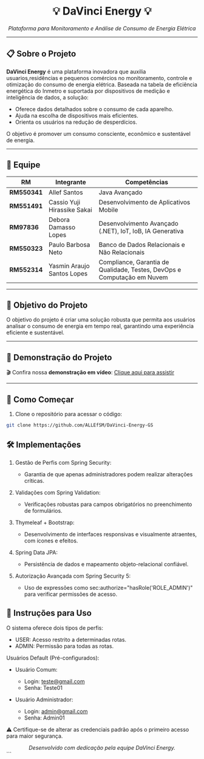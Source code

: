 <div align="center">
    <h1>💡 DaVinci Energy 💡 </h1>
    <p><i>Plataforma para Monitoramento e Análise de Consumo de Energia Elétrica</i></p>
</div>

---


## 📋 Sobre o Projeto

**DaVinci Energy** é uma plataforma inovadora que auxilia usuarios,residências e pequenos comércios no monitoramento, controle e otimização do consumo de energia elétrica. Baseada na tabela de eficiência energética do Inmetro e suportada por dispositivos de medição e inteligência de dados, a solução:

- Oferece dados detalhados sobre o consumo de cada aparelho.
- Ajuda na escolha de dispositivos mais eficientes.
- Orienta os usuários na redução de desperdícios.

O objetivo é promover um consumo consciente, econômico e sustentável de energia.

---

## 👥 Equipe

| **RM**       | **Integrante**                   | **Competências**                                                                           |
|--------------|----------------------------------|------------------------------------------------------------------------------------------|
| **RM550341** | Allef Santos                     | Java Avançado                                                                            |
| **RM551491** | Cassio Yuji Hirassike Sakai      | Desenvolvimento de Aplicativos Mobile                                                   |
| **RM97836**  | Debora Damasso Lopes             | Desenvolvimento Avançado (.NET), IoT, IoB, IA Generativa                                |
| **RM550323** | Paulo Barbosa Neto               | Banco de Dados Relacionais e Não Relacionais                                            |
| **RM552314** | Yasmin Araujo Santos Lopes       | Compliance, Garantia de Qualidade, Testes, DevOps e Computação em Nuvem                 |

---

## 🎯 Objetivo do Projeto

O objetivo do projeto é criar uma solução robusta que permita aos usuários analisar o consumo de energia em tempo real, garantindo uma experiência eficiente e sustentável.

---

## 🎥 Demonstração do Projeto

🎬 Confira nossa **demonstração em vídeo**: [Clique aqui para assistir](https://www.youtube.com/watch?v=JTChkyoybAw)

---

## 🚀 Como Começar

1. Clone o repositório para acessar o código:

```bash
git clone https://github.com/ALLEfSM/DaVinci-Energy-GS
```

🛠️ Implementações
---
1. Gestão de Perfis com Spring Security:
    - Garantia de que apenas administradores podem realizar alterações críticas.

2. Validações com Spring Validation:
    - Verificações robustas para campos obrigatórios no preenchimento de formulários.

3. Thymeleaf + Bootstrap:
    - Desenvolvimento de interfaces responsivas e visualmente atraentes, com ícones e efeitos.

4. Spring Data JPA:
    - Persistência de dados e mapeamento objeto-relacional confiável.

5. Autorização Avançada com Spring Security 5:
    - Uso de expressões como sec:authorize="hasRole('ROLE_ADMIN')" para verificar permissões de acesso.


📘 Instruções para Uso
---
O sistema oferece dois tipos de perfis:

- USER: Acesso restrito a determinadas rotas.
- ADMIN: Permissão para todas as rotas.

Usuários Default (Pré-configurados):

- Usuário Comum:
    - Login: teste@gmail.com
    - Senha: Teste01

- Usuário Administrador:
    - Login: admin@gmail.com
    - Senha: Admin01

⚠️ Certifique-se de alterar as credenciais padrão após o primeiro acesso para maior segurança.



<div align="center"> <i>Desenvolvido com dedicação pela equipe DaVinci Energy.</i> </div> ```
